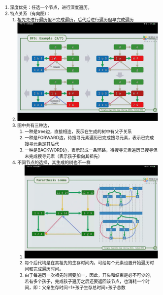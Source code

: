 1. 深度优先：任选一个节点，进行深度遍历。
2. 特点关系（有向图）：
   1. 祖先先进行遍历但不完成遍历，后代后进行遍历但早完成遍历
   2. <img src="res/05.DFS/image-20220810114818575.png" alt="image-20220810114818575" style="zoom: 50%;" />
   3. 图中共有三种边，
      1. 一种是tree边，直接相连，表示在生成的树中有父子关系
      2. 一种是FORWARD边，待搜寻元素遍历已完成搜寻元素，表示已完成搜寻元素是其后代
      3. 一种是BACKWORD边，表示形成一条环路，待搜寻元素遍历已搜寻但未完成搜寻元素（表示孩子指向其祖先）
   4. 不同节点的选择，其生成的树也不一样
      1. <img src="res/05.DFS/image-20220810115448230.png" alt="image-20220810115448230" style="zoom: 50%;" />
      2. 每个后代均是在其祖先的生存时间内，可给每个元素设置开始遍历时间和完成遍历时间。
      3. 由于每遍历一次祖先时间要加一，因此，开头和结束是必不可少的，若有多个孩子，完成孩子遍历之后还要返回该节点，也消耗一个时间，即：父亲生存时间=1+孩子生存总时间+孩子总数